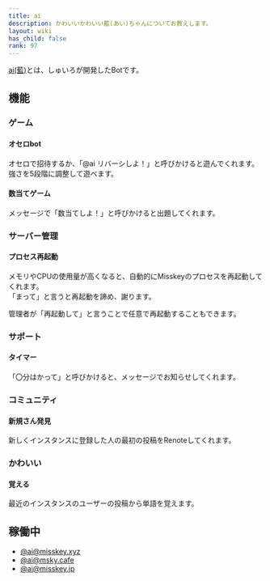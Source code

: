 ```yaml
---
title: ai
description: かわいいかわいい藍(あい)ちゃんについてお教えします。
layout: wiki
has_child: false
rank: 97
---
```

[ai(藍)](https://github.com/syuilo/ai)とは、しゅいろが開発したBotです。

## 機能
### ゲーム
#### オセロbot
オセロで招待するか、「@ai リバーシしよ！」と呼びかけると遊んでくれます。  
強さを5段階に調整して遊べます。

#### 数当てゲーム
メッセージで「数当てしよ！」と呼びかけると出題してくれます。

### サーバー管理
#### プロセス再起動
メモリやCPUの使用量が高くなると、自動的にMisskeyのプロセスを再起動してくれます。  
「まって」と言うと再起動を諦め、謝ります。

管理者が「再起動して」と言うことで任意で再起動することもできます。

### サポート
#### タイマー
「〇分はかって」と呼びかけると、メッセージでお知らせしてくれます。

### コミュニティ
#### 新規さん発見
新しくインスタンスに登録した人の最初の投稿をRenoteしてくれます。

### かわいい
#### 覚える
最近のインスタンスのユーザーの投稿から単語を覚えます。

## 稼働中
- [@ai@misskey.xyz](https://misskey.xyz/@ai)
- [@ai@msky.cafe](https://msky.cafe/@ai)
- [@ai@misskey.jp](https://misskey.jp/@ai)